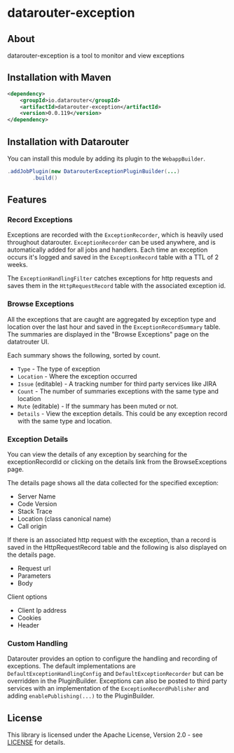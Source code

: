 # datarouter-exception

## About
datarouter-exception is a tool to monitor and view exceptions

## Installation with Maven

```xml
<dependency>
	<groupId>io.datarouter</groupId>
	<artifactId>datarouter-exception</artifactId>
	<version>0.0.119</version>
</dependency>
```

## Installation with Datarouter

You can install this module by adding its plugin to the `WebappBuilder`.

```java
.addJobPlugin(new DatarouterExceptionPluginBuilder(...)
		.build()
```

## Features

### Record Exceptions

Exceptions are recorded with the `ExceptionRecorder`, which is heavily used throughout datarouter. `ExceptionRecorder`
 can be used anywhere, and is automatically added for all jobs and handlers. Each time an exception occurs it's logged
 and saved in the `ExceptionRecord` table with a TTL of 2 weeks. 

The `ExceptionHandlingFilter` catches exceptions for http requests and saves them in the `HttpRequestRecord` table with
 the associated exception id.


### Browse Exceptions

All the exceptions that are caught are aggregated by exception type and location over the last hour and saved in the
 `ExceptionRecordSummary` table. The summaries are displayed in the "Browse Exceptions" page on the datatrouter UI.

Each summary shows the following, sorted by count.
* `Type` - The type of exception 
* `Location` - Where the exception occurred
* `Issue` (editable) - A tracking number for third party services like JIRA
* `Count` - The number of summaries exceptions with the same type and location
* `Mute` (editable) - If the summary has been muted or not.
* `Details` - View the exception details. This could be any exception record with the same type and location.


### Exception Details

You can view the details of any exception by searching for the exceptionRecordId or clicking on the details link from
 the BrowseExceptions page.

The details page shows all the data collected for the specified exception:

 * Server Name
 * Code Version
 * Stack Trace
 * Location (class canonical name)
 * Call origin

If there is an associated http request with the exception, than a record is saved in the HttpRequestRecord table and
 the following is also displayed on the details page.
 * Request url
 * Parameters
 * Body
 
 Client options
 * Client Ip address
 * Cookies
 * Header


### Custom Handling

Datarouter provides an option to configure the handling and recording of exceptions. The default implementations are
 `DefaultExceptionHandlingConfig` and `DefaultExceptionRecorder` but can be overridden in the PluginBuilder.
Exceptions can also be posted to third party services with an implementation of the `ExceptionRecordPublisher` and
 adding `enablePublishing(...)` to the PluginBuilder.

## License

This library is licensed under the Apache License, Version 2.0 - see [LICENSE](../LICENSE) for details.
